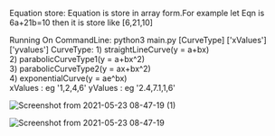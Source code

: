 Equation store:
  Equation is store in array form.For example
   let Eqn is 6a+21b=10 then it is store like 
   [6,21,10]
   
Running On CommandLine:
   python3 main.py [CurveType] ['xValues'] ['yvalues']
   CurveType: 1) straightLineCurve(y = a+bx) <br> 
                2) parabolicCurveType1(y = a+bx^2) <br>
                3) parabolicCurveType2(y = ax+bx^2) <br>
                4) exponentialCurve(y = ae^bx)  
    xValues : eg '1,2,4,6'
    yValues : eg '2.4,7.1,1,6'
    
    
    
   ![Screenshot from 2021-05-23 08-47-19 (1)](https://user-images.githubusercontent.com/43448295/119247012-ee7a7c00-bba3-11eb-8e15-f469354e7ccd.png)

   
   ![Screenshot from 2021-05-23 08-47-19](https://user-images.githubusercontent.com/43448295/119246973-9d6a8800-bba3-11eb-9735-f42a8b4b333c.png)


            
